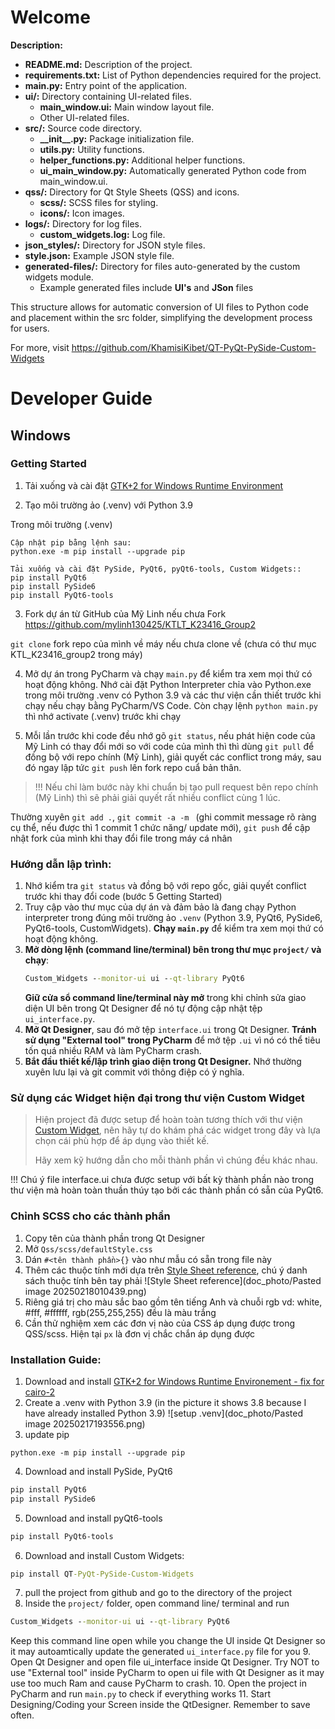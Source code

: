 # Welcome 

**Description:**

- **README.md:** Description of the project.
- **requirements.txt:** List of Python dependencies required for the project.
- **main.py:** Entry point of the application.
- **ui/:** Directory containing UI-related files.
    - **main_window.ui:** Main window layout file.
    - Other UI-related files.
- **src/:** Source code directory.
    - **_\_init__.py:** Package initialization file.
    - **utils.py:** Utility functions.
    - **helper_functions.py:** Additional helper functions.
    - **ui_main_window.py:** Automatically generated Python code from main_window.ui.
- **qss/:** Directory for Qt Style Sheets (QSS) and icons.
    - **scss/:** SCSS files for styling.
    - **icons/:** Icon images.
- **logs/:** Directory for log files.
    - **custom_widgets.log:** Log file.
- **json_styles/:** Directory for JSON style files.
-   **style.json:** Example JSON style file.
- **generated-files/:** Directory for files auto-generated by the custom widgets module.
    - Example generated files include **UI's** and **JSon** files

This structure allows for automatic conversion of UI files to Python code and placement within the src folder, simplifying the development process for users.

For more, visit https://github.com/KhamisiKibet/QT-PyQt-PySide-Custom-Widgets

# Developer Guide

## Windows
### Getting Started

1. Tải xuống và cài đặt [GTK+2 for Windows Runtime Environment](https://github.com/tschoonj/GTK-for-Windows-Runtime-Environment-Installer/releases/download/2022-01-04/gtk3-runtime-3.24.31-2022-01-04-ts-win64.exe)

2. Tạo môi trường ảo (.venv) với Python 3.9

Trong môi trường  (.venv)
    
    Cập nhật pip bằng lệnh sau:
    python.exe -m pip install --upgrade pip

    Tải xuống và cài đặt PySide, PyQt6, pyQt6-tools, Custom Widgets::
    pip install PyQt6
    pip install PySide6
    pip install PyQt6-tools

3. Fork dự án từ GitHub của Mỹ Linh nếu chưa Fork
https://github.com/mylinh130425/KTLT_K23416_Group2

```git clone``` fork repo của mình về máy nếu chưa clone về (chưa có thư mục KTL_K23416_group2 trong máy)

4. Mở dự án trong PyCharm và chạy ```main.py``` để kiểm tra xem mọi thứ có hoạt động không. Nhớ cài đặt Python Interpreter chỉa vào Python.exe trong môi trường .venv có Python 3.9 và các thư viện cần thiết trước khi chạy nếu chạy bằng PyCharm/VS Code. Còn chạy lệnh  ```python main.py``` thì nhớ activate (.venv) trước khi chạy

5. Mỗi lần trước khi code đều nhớ gõ ```git status```, nếu phát hiện code của Mỹ Linh có thay đổi mới so với code của mình thì  thì dùng ```git pull``` để đồng bộ với repo chính (Mỹ Linh), giải quyết các conflict trong máy, sau đó ngay lập tức ```git push``` lên fork repo cuẩ bản thân. 
> !!! Nếu chỉ làm bước này khi chuẩn bị tạo pull request bên repo chính (Mỹ Linh) thì sẽ phải giải quyết rất nhiều conflict cùng 1 lúc.

Thường xuyên ```git add .```, ```git commit -a -m ``` (ghi commit message rõ ràng cụ thể, nếu được thì 1 commit 1 chức năng/ update mới), ```git push``` để cập nhật fork của mình khi thay đổi file trong máy cá nhân


### Hướng dẫn lập trình:

1. Nhớ kiểm tra ```git status``` và đồng bộ với repo gốc, giải quyết conflict trước khi thay đổi code (bước 5 Getting Started)
2. Truy cập vào thư mục của dự án và đảm bảo là đang chạy Python interpreter trong đúng môi trường ảo ```.venv``` (Python 3.9, PyQt6, PySide6, PyQt6-tools, CustomWidgets). **Chạy `main.py`** để kiểm tra xem mọi thứ có hoạt động không.
3. **Mở dòng lệnh (command line/terminal) bên trong thư mục `project/` và chạy**:
   ```cmd
   Custom_Widgets --monitor-ui ui --qt-library PyQt6
   ```
   **Giữ cửa sổ command line/terminal này mở** trong khi chỉnh sửa giao diện UI bên trong Qt Designer để nó tự động cập nhật tệp `ui_interface.py`.
4. **Mở Qt Designer**, sau đó mở tệp `interface.ui` trong Qt Designer. **Tránh sử dụng "External tool" trong PyCharm** để mở tệp `.ui` vì nó có thể tiêu tốn quá nhiều RAM và làm PyCharm crash.
5. **Bắt đầu thiết kế/lập trình giao diện trong Qt Designer.** Nhớ thường xuyên lưu lại và git commit với thông điệp có ý nghĩa.

### Sử dụng các Widget hiện đại trong thư viện Custom Widget
> Hiện project đã được setup để hoàn toàn tương thích với thư viện [Custom Widget](https://khamisikibet.github.io/Docs-QT-PyQt-PySide-Custom-Widgets/docs/widgets), nên hãy tự do khám phá các widget trong đây và lựa chọn cái phù hợp để áp dụng vào thiết kế.
>
> Hãy xem kỹ hướng dẫn cho mỗi thành phần vì chúng đều khác nhau. 
> 
!!! Chú ý file interface.ui chưa được setup với bất kỳ thành phần nào trong thư viện mà hoàn toàn thuần thúy tạo bởi các thành phần có sẵn của PyQt6.


### Chỉnh SCSS cho các thành phần
1. Copy tên của thành phần trong Qt Designer 
2. Mở ```Qss/scss/defaultStyle.css```
3. Dán ```#<tên thành phần>{}``` vào như mẫu có sẵn trong file này
4. Thêm các thuộc tính mới dựa trên [Style Sheet reference](https://doc.qt.io/qt-6/stylesheet-reference.html), chú ý danh sách thuộc tính bên tay phải
![Style Sheet reference](doc_photo/Pasted image 20250218010439.png)
5. Riêng giá trị cho màu sắc bao gồm tên tiếng Anh và chuỗi rgb vd: white, #fff, #ffffff, rgb(255,255,255) đều là màu trắng
6. Cần thử nghiệm xem các đơn vị nào của CSS áp dụng được trong QSS/scss. Hiện tại ```px``` là đơn vị chắc chắn áp dụng được

### Installation Guide:

1. Download and install [GTK+2 for Windows Runtime Environement - fix for cairo-2](https://github.com/tschoonj/GTK-for-Windows-Runtime-Environment-Installer/releases)
2. Create a .venv with Python 3.9 (in the picture it shows 3.8 because I have already installed Python 3.9)
![setup .venv](doc_photo/Pasted image 20250217193556.png)
3. update pip
```
python.exe -m pip install --upgrade pip
```
4. Download and install PySide, PyQt6
```cmd
pip install PyQt6
pip install PySide6
```
5. Download and install pyQt6-tools
```bash
pip install PyQt6-tools
```
6. Download and install Custom Widgets:
```cmd
pip install QT-PyQt-PySide-Custom-Widgets
```
7. pull the project from github and go to the directory of the project
8. Inside the ```project/``` folder, open command line/ terminal and run
```cmd
Custom_Widgets --monitor-ui ui --qt-library PyQt6
```
Keep this command line open while you change the UI inside Qt Designer so it may autoamtically update the generated ```ui_interface.py``` file for you
9. Open Qt Designer and open file ui_interface inside Qt Designer. Try NOT to use "External tool" inside PyCharm to open ui file with Qt Designer as it may use too much Ram and cause PyCharm to crash.
10. Open the project in PyCharm and run ```main.py``` to check if everything works
11. Start Designing/Coding your Screen inside the QtDesigner. Remember to save often.
